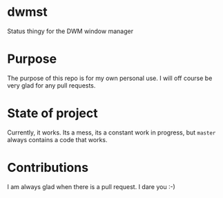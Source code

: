 # dwmst
Status thingy for the DWM window manager
# Purpose 
The purpose of this repo is for my own personal use. I will off course be very glad for any pull requests.
# State of project
Currently, it works. Its a mess, its a constant work in progress, but `master` always contains a code that works.
# Contributions
I am always glad when there is a pull request. I dare you :-)

